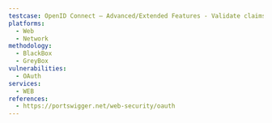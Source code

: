 ```yaml
---
testcase: OpenID Connect – Advanced/Extended Features - Validate claims in ID tokens for integrity and correctness, and that tokens are only accepted if signed by the true provider. Web (HTTP/HTTPS) service
platforms: 
  - Web
  - Network
methodology: 
  - BlackBox
  - GreyBox
vulnerabilities:
  - OAuth
services:
  - WEB
references:
  - https://portswigger.net/web-security/oauth
---
```

